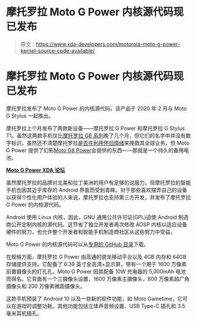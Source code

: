 # 摩托罗拉 Moto G Power 内核源代码现已发布

> 原文：<https://www.xda-developers.com/motorola-moto-g-power-kernel-source-code-available/>

# 摩托罗拉 Moto G Power 内核源代码现已发布

摩托罗拉发布了 Moto G Power 的内核源代码，该产品于 2020 年 2 月与 Moto G Stylus 一起推出。

摩托罗拉上个月发布了两款新设备——摩托罗拉 G Power 和摩托罗拉 G Stylus T1。虽然这两款手机仅比[摩托罗拉 G8 系列](https://www.xda-developers.com/motorola-moto-g8-plus-g8-play-e6-play/)晚了几个月，但它们的名字中并没有数字标识。虽然还不清楚摩托罗拉[是否在利用怀旧情绪](https://www.xda-developers.com/motorola-razr-india-hands-on-impressions-review/)来挽救其全球业务，但 Moto G Power 提供了幻影[Moto G8 Power](https://www.xda-developers.com/motorola-moto-g8-power-leaked-specifications/)会提供的东西——那就是一个持久的备用电池。

**[Moto G Power XDA 论坛](https://forum.xda-developers.com/moto-g-power)**

虽然摩托罗拉的品牌对北美和拉丁美洲的用户有足够的说服力，但摩托罗拉的智能手机也因其近乎库存的 Android 界面而受到青睐。对于那些喜欢摆弄自己的设备以获得个性化用户体验的人来说，摩托罗拉也支持第三方开发，并发布了摩托罗拉 G Power 的内核源代码。

Android 使用 Linux 内核，因此，GNU 通用公共许可证(GPL)迫使 Android 制造商公开定制内核的源代码。这节省了独立开发者再次修改 AOSP 内核以适应设备硬件的努力，也允许整个开发者和智能手机制造商社区从这些努力中受益。

Moto G Power 的内核源代码可以从[专用的 GitHub 目录](https://github.com/MotorolaMobilityLLC/kernel-msm/releases/tag/MMI-QPE30.79-41)下载。

在规格方面，摩托罗拉 G Power 由高通的骁龙移动平台以及 4GB 内存和 64GB 存储提供支持。它配备了 6.39 英寸全高清+显示屏，带有一个用于 1600 万像素前置摄像头的打孔孔。Moto G Power 因其配备 10W 充电器的 5,000mAh 电池而得名。它背面有一个三摄像头设置，1600 万像素主摄像头，800 万像素超广角摄像头和 200 万像素微距摄像头。

这款手机预装了 Android 10 以及一些新的软件功能，如 Moto Gametime，它可以在游戏时调整功耗。其他功能包括立体声音频设置、USB Type-C 插孔和 3.5 毫米耳机插孔。